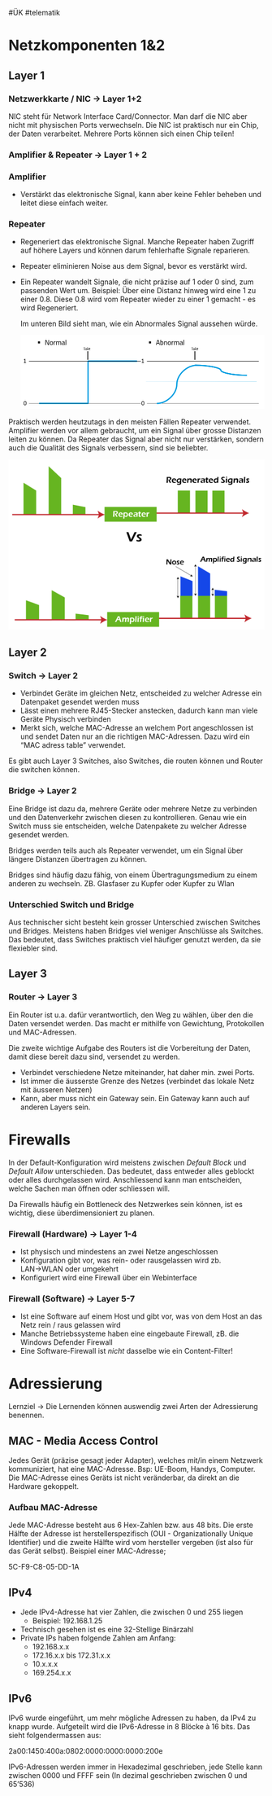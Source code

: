 #ÜK
#telematik
# Netzkomponenten 1&2

## Layer 1

### Netzwerkkarte / NIC → Layer 1+2

NIC steht für Network Interface Card/Connector. Man darf die NIC aber nicht mit physischen Ports verwechseln. Die NIC ist praktisch nur ein Chip, der Daten verarbeitet. Mehrere Ports können sich einen Chip teilen! 

### Amplifier & Repeater → Layer 1 + 2

### Amplifier

- Verstärkt das elektronische Signal, kann aber keine Fehler beheben und leitet diese einfach weiter.

### Repeater

- Regeneriert das elektronische Signal. Manche Repeater haben Zugriff auf höhere Layers und können darum fehlerhafte Signale reparieren.
- Repeater eliminieren Noise aus dem Signal, bevor es verstärkt wird.
- Ein Repeater wandelt Signale, die nicht präzise auf 1 oder 0 sind, zum passenden Wert um. Beispiel: Über eine Distanz hinweg wird eine 1 zu einer 0.8. Diese 0.8 wird vom Repeater wieder zu einer 1 gemacht - es wird Regeneriert.
    
    Im unteren Bild sieht man, wie ein Abnormales Signal aussehen würde.
    
    ![Untitled](ÜK/ÜK%20-%20Telematik/Fotos%20&%20PDFs/Untitled%205.png)
    

Praktisch werden heutzutags in den meisten Fällen Repeater verwendet. Amplifier werden vor allem gebraucht, um ein Signal über grosse Distanzen leiten zu können. Da Repeater das Signal aber nicht nur verstärken, sondern auch die Qualität des Signals verbessern, sind sie beliebter.

![Untitled](ÜK/ÜK%20-%20Telematik/Fotos%20&%20PDFs/Untitled%201%202.png)

## Layer 2

### Switch → Layer 2

- Verbindet Geräte im gleichen Netz, entscheided zu welcher Adresse ein Datenpaket gesendet werden muss
- Lässt einen mehrere RJ45-Stecker anstecken, dadurch kann man viele Geräte Physisch verbinden
- Merkt sich, welche MAC-Adresse an welchem Port angeschlossen ist und sendet Daten nur an die richtigen MAC-Adressen. Dazu wird ein “MAC adress table” verwendet.

Es gibt auch Layer 3 Switches, also Switches, die routen können und Router die switchen können.

### Bridge → Layer 2

Eine Bridge ist dazu da, mehrere Geräte oder mehrere Netze zu verbinden und den Datenverkehr zwischen diesen zu kontrollieren. Genau wie ein Switch muss sie entscheiden, welche Datenpakete zu welcher Adresse gesendet werden. 

Bridges werden teils auch als Repeater verwendet, um ein Signal über längere Distanzen übertragen zu können. 

Bridges sind häufig dazu fähig, von einem Übertragungsmedium zu einem anderen zu wechseln. ZB. Glasfaser zu Kupfer oder Kupfer zu Wlan

### Unterschied Switch und Bridge

Aus technischer sicht besteht kein grosser Unterschied zwischen Switches und Bridges. Meistens haben Bridges viel weniger Anschlüsse als Switches. Das bedeutet, dass Switches praktisch viel häufiger genutzt werden, da sie flexiebler sind. 

## Layer 3

### Router → Layer 3

Ein Router ist u.a. dafür verantwortlich, den Weg zu wählen, über den die Daten versendet werden. Das macht er mithilfe von Gewichtung, Protokollen und MAC-Adressen.

Die zweite wichtige Aufgabe des Routers ist die Vorbereitung der Daten, damit diese bereit dazu sind, versendet zu werden.

- Verbindet verschiedene Netze miteinander, hat daher min. zwei Ports.
- Ist immer die äusserste Grenze des Netzes (verbindet das lokale Netz mit äusseren Netzen)
- Kann, aber muss nicht ein Gateway sein. Ein Gateway kann auch auf anderen Layers sein.

# Firewalls

In der Default-Konfiguration wird meistens zwischen *Default Block* und *Default Allow*  unterschieden. Das bedeutet, dass entweder alles geblockt oder alles durchgelassen wird. Anschliessend kann man entscheiden, welche Sachen man öffnen oder schliessen will.

Da Firewalls häufig ein Bottleneck des Netzwerkes sein können, ist es wichtig, diese überdimensioniert zu planen.

### Firewall (Hardware) → Layer 1-4

- Ist physisch und mindestens an zwei Netze angeschlossen
- Konfiguration gibt vor, was rein- oder rausgelassen wird zb. LAN→WLAN oder umgekehrt
- Konfiguriert wird eine Firewall über ein Webinterface

### Firewall (Software) → Layer 5-7

- Ist eine Software auf einem Host und gibt vor, was von dem Host an das Netz rein / raus gelassen wird
- Manche Betriebssysteme haben eine eingebaute Firewall, zB. die Windows Defender Firewall
- Eine Software-Firewall ist *nicht* dasselbe wie ein Content-Filter!

# Adressierung

Lernziel → Die Lernenden können auswendig zwei Arten der Adressierung benennen.

## MAC - Media Access Control

Jedes Gerät (präzise gesagt jeder Adapter), welches mit/in einem Netzwerk kommuniziert, hat eine MAC-Adresse. Bsp: UE-Boom, Handys, Computer. Die MAC-Adresse eines Geräts ist nicht veränderbar, da direkt an die Hardware gekoppelt.

### Aufbau MAC-Adresse

Jede MAC-Adresse besteht aus 6 Hex-Zahlen bzw. aus 48 bits. Die erste Hälfte der Adresse ist herstellerspezifisch (OUI - Organizationally Unique Identifier) und die zweite Hälfte wird vom hersteller vergeben (ist also für das Gerät selbst). Beispiel einer MAC-Adresse;

5C-F9-C8-05-DD-1A

## IPv4

- Jede IPv4-Adresse hat vier Zahlen, die zwischen 0 und 255 liegen
    - Beispiel: 192.168.1.25
- Technisch gesehen ist es eine 32-Stellige Binärzahl
- Private IPs haben folgende Zahlen am Anfang:
    - 192.168.x.x
    - 172.16.x.x bis 172.31.x.x
    - 10.x.x.x
    - 169.254.x.x

## IPv6

IPv6 wurde eingeführt, um mehr mögliche Adressen zu haben, da IPv4 zu knapp wurde. Aufgeteilt wird die IPv6-Adresse in 8 Blöcke à 16 bits. Das sieht folgendermassen aus:

2a00:1450:400a:0802:0000:0000:0000:200e

IPv6-Adressen werden immer in Hexadezimal geschrieben, jede Stelle kann zwischen 0000 und FFFF sein (In dezimal geschrieben zwischen 0 und 65’536)